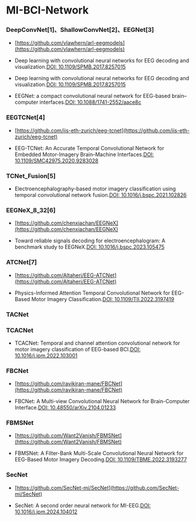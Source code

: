 # MI-BCI-Network


### DeepConvNet[1]、ShallowConvNet[2]、EEGNet[3]
- [https://github.com/vlawhern/arl-eegmodels](https://github.com/vlawhern/arl-eegmodels)
  
- Deep learning with convolutional neural networks for EEG decoding and visualization.[DOI: 10.1109/SPMB.2017.8257015](10.1109/SPMB.2017.8257015)
- Deep learning with convolutional neural networks for EEG decoding and visualization.[DOI: 10.1109/SPMB.2017.8257015](10.1109/SPMB.2017.8257015)
- EEGNet: a compact convolutional neural network for EEG-based brain–computer interfaces.[DOI: 10.1088/1741-2552/aace8c](10.1088/1741-2552/aace8c)

### EEGTCNet[4]
- [https://github.com/iis-eth-zurich/eeg-tcnet](https://github.com/iis-eth-zurich/eeg-tcnet)
  
- EEG-TCNet: An Accurate Temporal Convolutional Network for Embedded Motor-Imagery Brain–Machine Interfaces.[DOI: 10.1109/SMC42975.2020.9283028](10.1109/SMC42975.2020.9283028)

### TCNet_Fusion[5]

- Electroencephalography-based motor imagery classification using temporal convolutional network fusion.[DOI: 10.1016/j.bspc.2021.102826](https://doi.org/10.1016/j.bspc.2021.102826)


### EEGNeX_8_32[6]
- [https://github.com/chenxiachan/EEGNeX](https://github.com/chenxiachan/EEGNeX)
  
- Toward reliable signals decoding for electroencephalogram: A benchmark study to EEGNeX.[DOI: 10.1016/j.bspc.2023.105475](https://doi.org/10.1016/j.bspc.2023.105475)


### ATCNet[7]
- [https://github.com/Altaheri/EEG-ATCNet](https://github.com/Altaheri/EEG-ATCNet)

- Physics-Informed Attention Temporal Convolutional Network for EEG-Based Motor Imagery Classification.[DOI: 10.1109/TII.2022.3197419](10.1109/TII.2022.3197419)


### TACNet


### TCACNet
- TCACNet: Temporal and channel attention convolutional network for motor imagery classification of EEG-based BCI.[DOI: 10.1016/j.ipm.2022.103001](10.1016/j.ipm.2022.103001)


### FBCNet
- [https://github.com/ravikiran-mane/FBCNet](https://github.com/ravikiran-mane/FBCNet)

- FBCNet: A Multi-view Convolutional Neural Network for Brain-Computer Interface.[DOI: 10.48550/arXiv.2104.01233](10.48550/arXiv.2104.01233)

### FBMSNet
- [https://github.com/Want2Vanish/FBMSNet](https://github.com/Want2Vanish/FBMSNet)

- FBMSNet: A Filter-Bank Multi-Scale Convolutional Neural Network for EEG-Based Motor Imagery Decoding.[DOI: 10.1109/TBME.2022.3193277](10.1109/TBME.2022.3193277)

### SecNet
- [https://github.com/SecNet-mi/SecNet](https://github.com/SecNet-mi/SecNet)

- SecNet: A second order neural network for MI-EEG.[DOI: 10.1016/j.ipm.2024.104012](10.1016/j.ipm.2024.104012)

